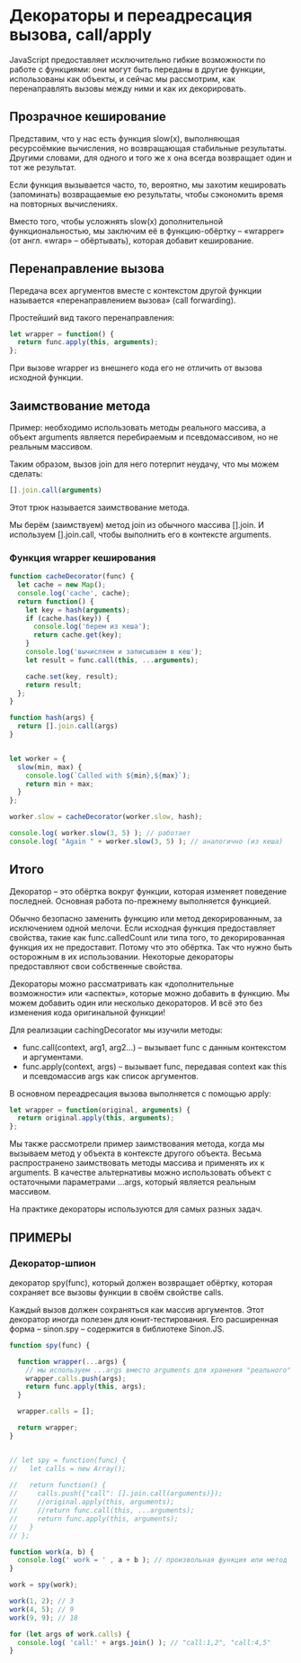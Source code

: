 # Декораторы и переадресация вызова, call/apply

JavaScript предоставляет исключительно гибкие возможности по работе с функциями: они могут быть переданы в другие функции, использованы как объекты, и сейчас мы рассмотрим, как перенаправлять вызовы между ними и как их декорировать.

## Прозрачное кеширование
Представим, что у нас есть функция slow(x), выполняющая ресурсоёмкие вычисления, но возвращающая стабильные результаты. Другими словами, для одного и того же x она всегда возвращает один и тот же результат.

Если функция вызывается часто, то, вероятно, мы захотим кешировать (запоминать) возвращаемые ею результаты, чтобы сэкономить время на повторных вычислениях.

Вместо того, чтобы усложнять slow(x) дополнительной функциональностью, мы заключим её в функцию-обёртку – «wrapper» (от англ. «wrap» – обёртывать), которая добавит кеширование.

## Перенаправление вызова
Передача всех аргументов вместе с контекстом другой функции называется «перенаправлением вызова» (call forwarding).

Простейший вид такого перенаправления:
```JavaScript
let wrapper = function() {
  return func.apply(this, arguments);
};
```
При вызове wrapper из внешнего кода его не отличить от вызова исходной функции.


## Заимствование метода

Пример: необходимо использовать методы реального массива, а объект arguments является перебираемым и псевдомассивом, но не реальным массивом.

Таким образом, вызов join для него потерпит неудачу, что мы можем сделать:
```JavaScript
[].join.call(arguments)
```
Этот трюк называется заимствование метода.

Мы берём (заимствуем) метод join из обычного массива [].join. И используем [].join.call, чтобы выполнить его в контексте arguments.

### Функция wrapper кеширования
```JavaScript
function cacheDecorator(func) {
  let cache = new Map();
  console.log('cache', cache);
  return function() {
    let key = hash(arguments); 
    if (cache.has(key)) {
      console.log('берем из кеша');
      return cache.get(key);
    }
    console.log('вычисляем и записываем в кеш');
    let result = func.call(this, ...arguments); 

    cache.set(key, result);
    return result;
  };
}

function hash(args) {
  return [].join.call(args)
}


let worker = {
  slow(min, max) {
    console.log(`Called with ${min},${max}`);
    return min + max;
  }
};

worker.slow = cacheDecorator(worker.slow, hash);

console.log( worker.slow(3, 5) ); // работает
console.log( "Again " + worker.slow(3, 5) ); // аналогично (из кеша)

```

## Итого
Декоратор – это обёртка вокруг функции, которая изменяет поведение последней. Основная работа по-прежнему выполняется функцией.

Обычно безопасно заменить функцию или метод декорированным, за исключением одной мелочи. Если исходная функция предоставляет свойства, такие как func.calledCount или типа того, то декорированная функция их не предоставит. Потому что это обёртка. Так что нужно быть осторожным в их использовании. Некоторые декораторы предоставляют свои собственные свойства.

Декораторы можно рассматривать как «дополнительные возможности» или «аспекты», которые можно добавить в функцию. Мы можем добавить один или несколько декораторов. И всё это без изменения кода оригинальной функции!

Для реализации cachingDecorator мы изучили методы:

- func.call(context, arg1, arg2…) – вызывает func с данным контекстом и аргументами.
- func.apply(context, args) – вызывает func, передавая context как this и псевдомассив args как список аргументов.

В основном переадресация вызова выполняется с помощью apply:

```JavaScript
let wrapper = function(original, arguments) {
  return original.apply(this, arguments);
};
```

Мы также рассмотрели пример заимствования метода, когда мы вызываем метод у объекта в контексте другого объекта. Весьма распространено заимствовать методы массива и применять их к arguments. В качестве альтернативы можно использовать объект с остаточными параметрами ...args, который является реальным массивом.

На практике декораторы используются для самых разных задач. 

## ПРИМЕРЫ

### Декоратор-шпион
декоратор spy(func), который должен возвращает обёртку, которая сохраняет все вызовы функции в своём свойстве calls.

Каждый вызов должен сохраняться как массив аргументов.
Этот декоратор иногда полезен для юнит-тестирования. Его расширенная форма – sinon.spy – содержится в библиотеке Sinon.JS.


```JavaScript
function spy(func) {

  function wrapper(...args) {
    // мы используем ...args вместо arguments для хранения "реального" массива в wrapper.calls
    wrapper.calls.push(args);
    return func.apply(this, args);
  }

  wrapper.calls = [];

  return wrapper;
}


// let spy = function(func) {
//   let calls = new Array();
  
//   return function() { 
//     calls.push({"call": [].join.call(arguments)});
//     //original.apply(this, arguments);
//     //return func.call(this, ...arguments); 
//     return func.apply(this, arguments);
//   }
// };

function work(a, b) {
  console.log(' work = ' , a + b ); // произвольная функция или метод
}

work = spy(work);

work(1, 2); // 3
work(4, 5); // 9
work(9, 9); // 18

for (let args of work.calls) {
  console.log( 'call:' + args.join() ); // "call:1,2", "call:4,5"
}
```
